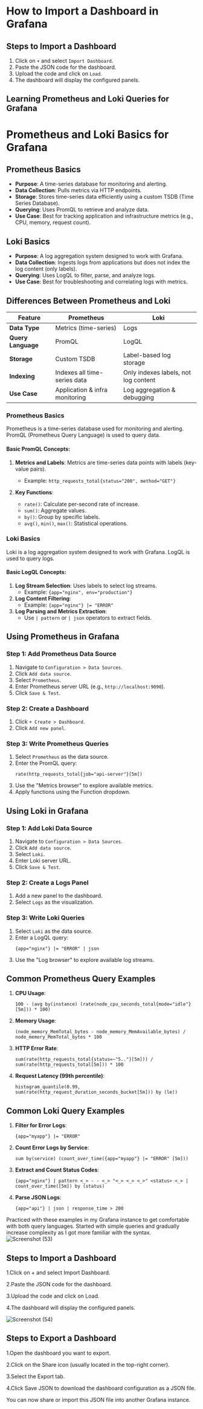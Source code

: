 # How to Import a Dashboard in Grafana

## Steps to Import a Dashboard

1. Click on `+` and select `Import Dashboard`.
2. Paste the JSON code for the dashboard.
3. Upload the code and click on `Load`.
4. The dashboard will display the configured panels.

## Learning Prometheus and Loki Queries for Grafana
# Prometheus and Loki Basics for Grafana

## Prometheus Basics

- **Purpose**: A time-series database for monitoring and alerting.
- **Data Collection**: Pulls metrics via HTTP endpoints.
- **Storage**: Stores time-series data efficiently using a custom TSDB (Time Series Database).
- **Querying**: Uses PromQL to retrieve and analyze data.
- **Use Case**: Best for tracking application and infrastructure metrics (e.g., CPU, memory, request count).

## Loki Basics

- **Purpose**: A log aggregation system designed to work with Grafana.
- **Data Collection**: Ingests logs from applications but does not index the log content (only labels).
- **Querying**: Uses LogQL to filter, parse, and analyze logs.
- **Use Case**: Best for troubleshooting and correlating logs with metrics.

## Differences Between Prometheus and Loki

| Feature           | Prometheus                               | Loki                                      |
|-------------------|------------------------------------------|-------------------------------------------|
| **Data Type**     | Metrics (time-series)                    | Logs                                      |
| **Query Language**| PromQL                                   | LogQL                                     |
| **Storage**       | Custom TSDB                              | Label-based log storage                  |
| **Indexing**      | Indexes all time-series data             | Only indexes labels, not log content     |
| **Use Case**      | Application & infra monitoring           | Log aggregation & debugging              |

### Prometheus Basics

Prometheus is a time-series database used for monitoring and alerting. PromQL (Prometheus Query Language) is used to query data.

#### Basic PromQL Concepts:

1. **Metrics and Labels**: Metrics are time-series data points with labels (key-value pairs).
   - Example: `http_requests_total{status="200", method="GET"}`

2. **Key Functions**:
   - `rate()`: Calculate per-second rate of increase.
   - `sum()`: Aggregate values.
   - `by()`: Group by specific labels.
   - `avg()`, `min()`, `max()`: Statistical operations.

### Loki Basics

Loki is a log aggregation system designed to work with Grafana. LogQL is used to query logs.

#### Basic LogQL Concepts:

1. **Log Stream Selection**: Uses labels to select log streams.
   - Example: `{app="nginx", env="production"}`
2. **Log Content Filtering**:
   - Example: `{app="nginx"} |= "ERROR"`
3. **Log Parsing and Metrics Extraction**:
   - Use `| pattern` or `| json` operators to extract fields.

## Using Prometheus in Grafana

### Step 1: Add Prometheus Data Source

1. Navigate to `Configuration > Data Sources`.
2. Click `Add data source`.
3. Select `Prometheus`.
4. Enter Prometheus server URL (e.g., `http://localhost:9090`).
5. Click `Save & Test`.

### Step 2: Create a Dashboard

1. Click `+ Create > Dashboard`.
2. Click `Add new panel`.

### Step 3: Write Prometheus Queries

1. Select `Prometheus` as the data source.
2. Enter the PromQL query:
   ```promql
   rate(http_requests_total{job="api-server"}[5m])
   ```
3. Use the "Metrics browser" to explore available metrics.
4. Apply functions using the Function dropdown.

## Using Loki in Grafana

### Step 1: Add Loki Data Source

1. Navigate to `Configuration > Data Sources`.
2. Click `Add data source`.
3. Select `Loki`.
4. Enter Loki server URL.
5. Click `Save & Test`.

### Step 2: Create a Logs Panel

1. Add a new panel to the dashboard.
2. Select `Logs` as the visualization.

### Step 3: Write Loki Queries

1. Select `Loki` as the data source.
2. Enter a LogQL query:
   ```logql
   {app="nginx"} |= "ERROR" | json
   ```
3. Use the "Log browser" to explore available log streams.

## Common Prometheus Query Examples

1. **CPU Usage**:
   ```promql
   100 - (avg by(instance) (rate(node_cpu_seconds_total{mode="idle"}[5m])) * 100)
   ```
2. **Memory Usage**:
   ```promql
   (node_memory_MemTotal_bytes - node_memory_MemAvailable_bytes) / node_memory_MemTotal_bytes * 100
   ```
3. **HTTP Error Rate**:
   ```promql
   sum(rate(http_requests_total{status=~"5.."}[5m])) / sum(rate(http_requests_total[5m])) * 100
   ```
4. **Request Latency (99th percentile)**:
   ```promql
   histogram_quantile(0.99, sum(rate(http_request_duration_seconds_bucket[5m])) by (le))
   ```

## Common Loki Query Examples

1. **Filter for Error Logs**:
   ```logql
   {app="myapp"} |= "ERROR"
   ```
2. **Count Error Logs by Service**:
   ```logql
   sum by(service) (count_over_time({app="myapp"} |= "ERROR" [5m]))
   ```
3. **Extract and Count Status Codes**:
   ```logql
   {app="nginx"} | pattern <_> - - <_> "<_> <_> <_>" <status> <_> | count_over_time([5m]) by (status)
   ```
4. **Parse JSON Logs**:
   ```logql
   {app="api"} | json | response_time > 200
   ```

Practiced with these examples in my Grafana instance to get comfortable with both query languages. Started with simple queries and gradually increase complexity as I got more familiar with the syntax.
![Screenshot (53)](https://github.com/user-attachments/assets/2caf0f60-b78a-439d-87ee-269e1a16a827)
## Steps to Import a Dashboard

   1.Click on + and select Import Dashboard.
   
   2.Paste the JSON code for the dashboard.
   
   3.Upload the code and click on Load.
   
   4.The dashboard will display the configured panels.


![Screenshot (54)](https://github.com/user-attachments/assets/4c1343e2-6784-433d-aa86-5b31578ff5e7)

## Steps to Export a Dashboard
   
   1.Open the dashboard you want to export.
   
   2.Click on the Share icon (usually located in the top-right corner).
   
   3.Select the Export tab.
   
   4.Click Save JSON to download the dashboard configuration as a JSON file.

You can now share or import this JSON file into another Grafana instance.
